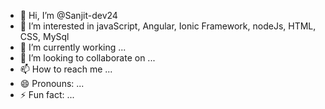 - 👋 Hi, I’m @Sanjit-dev24
- 👀 I’m interested in javaScript, Angular, Ionic Framework, nodeJs, HTML, CSS, MySql
- 🌱 I’m currently working ...
- 💞️ I’m looking to collaborate on ...
- 📫 How to reach me ...
- 😄 Pronouns: ...
- ⚡ Fun fact: ...

<!---
Sanjit-dev24/Sanjit-dev24 is a ✨ special ✨ repository because its `README.md` (this file) appears on your GitHub profile.
You can click the Preview link to take a look at your changes.
--->
